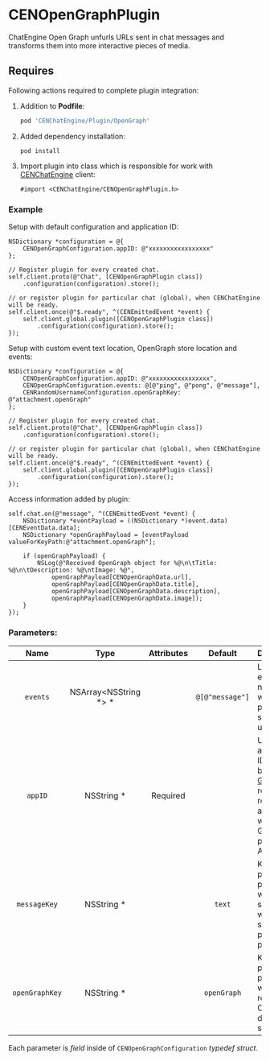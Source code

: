 # CENOpenGraphPlugin

ChatEngine Open Graph unfurls URLs sent in chat messages and transforms them into more interactive 
pieces of media.


## Requires

Following actions required to complete plugin integration:
1. Addition to **Podfile**:  
   ```ruby
   pod 'CENChatEngine/Plugin/OpenGraph'
   ```
2. Added dependency installation:  
   ```text
   pod install
   ```
3. Import plugin into class which is responsible for work with [CENChatEngine](../../api-reference/chatengine) 
   client:  
   ```objc
   #import <CENChatEngine/CENOpenGraphPlugin.h>
   ```

### Example

Setup with default configuration and application ID:
```objc
NSDictionary *configuration = @{
    CENOpenGraphConfiguration.appID: @"xxxxxxxxxxxxxxxxx"
};

// Register plugin for every created chat.
self.client.proto(@"Chat", [CENOpenGraphPlugin class])
    .configuration(configuration).store();

// or register plugin for particular chat (global), when CENChatEngine will be ready.
self.client.once(@"$.ready", ^(CENEmittedEvent *event) {
    self.client.global.plugin([CENOpenGraphPlugin class])
        .configuration(configuration).store();
});
```

Setup with custom event text location, OpenGraph store location and events:
```objc
NSDictionary *configuration = @{
    CENOpenGraphConfiguration.appID: @"xxxxxxxxxxxxxxxxx",
    CENOpenGraphConfiguration.events: @[@"ping", @"pong", @"message"],
    CENRandomUsernameConfiguration.openGraphKey: @"attachment.openGraph"
};

// Register plugin for every created chat.
self.client.proto(@"Chat", [CENOpenGraphPlugin class])
    .configuration(configuration).store();

// or register plugin for particular chat (global), when CENChatEngine will be ready.
self.client.once(@"$.ready", ^(CENEmittedEvent *event) {
    self.client.global.plugin([CENOpenGraphPlugin class])
        .configuration(configuration).store();
});
```

Access information added by plugin:
```objc
self.chat.on(@"message", ^(CENEmittedEvent *event) {
    NSDictionary *eventPayload = ((NSDictionary *)event.data)[CENEventData.data];
    NSDictionary *openGraphPayload = [eventPayload valueForKeyPath:@"attachment.openGraph"];

    if (openGraphPayload) {
        NSLog(@"Received OpenGraph object for %@\n\tTitle: %@\n\tDescription: %@\ntImage: %@",
            openGraphPayload[CENOpenGraphData.url],
            openGraphPayload[CENOpenGraphData.title],
            openGraphPayload[CENOpenGraphData.description],
            openGraphPayload[CENOpenGraphData.image]);
    }
});
```


### Parameters:

| Name           | Type                  | Attributes | Default         | Description |
|:--------------:|:---------------------:|:----------:|:---------------:| ----------- |
| `events`       | NSArray<NSString *> * |            | `@[@"message"]` | List of event names for which plugin should be used. |
| `appID`        | NSString *            |  Required  |                 | Unique application ID provided by [Open Graph](https://www.opengraph.io) after registration registration and used with Open Graph data processing API. |
| `messageKey`   | NSString *            |            | `text`          | Key or key-path in `data` payload where string which should be pre-processed. |
| `openGraphKey` | NSString *            |            | `openGraph`     | Key or key-path in `data` payload where received OpenGraph data will be stored. |

Each parameter is _field_ inside of `CENOpenGraphConfiguration` _typedef struct_.